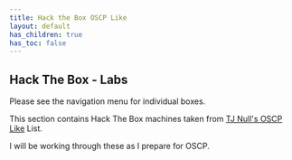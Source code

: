 ```yaml
---
title: Hack the Box OSCP Like
layout: default
has_children: true
has_toc: false
---
```


## Hack The Box - Labs

Please see the navigation menu for individual boxes.  

This section contains Hack The Box machines taken from [TJ Null's OSCP Like](https://docs.google.com/spreadsheets/d/1dwSMIAPIam0PuRBkCiDI88pU3yzrqqHkDtBngUHNCw8/edit#gid=1839402159) List.

I will be working through these as I prepare for OSCP.
